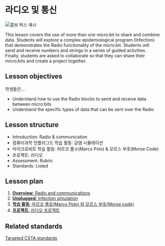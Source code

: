 # 라디오 및 통신

![콤보 박스 예시](/static/courses/csintro/radio/combo-box.png)

This lesson covers the use of more than one micro:bit to share and combine data. Students will explore a complex epidemiological program (Infection) that demonstrates the Radio functionality of the micro:bit. Students will send and receive numbers and strings in a series of guided activities. Finally, students are asked to collaborate so that they can share their micro:bits and create a project together.

## Lesson objectives

학생들은...

* Understand how to use the Radio blocks to send and receive data between micro:bits
* Understand the specific types of data that can be sent over the Radio

## Lesson structure

* Introduction: Radio & communication
* 컴퓨터과학 언플러그드 학습 활동: 감염 시뮬레이션
* 마이크로비트 학습 활동: 마르코 폴ㄹ(Marco Polo) & 모르스 부호(Morse Code)
* 프로젝트: 라디오
* Assessment: Rubric 
* Standards: Listed

## Lesson plan

1. [**Overview**: Radio and communications](/courses/csintro/radio/overview)
2. [**Unplugged**: Infection simulation](/courses/csintro/radio/unplugged)
3. [**학습 활동**: 마르코 폴로(Marco Polo) 와 모르스 부호(Morse code)](/courses/csintro/radio/activity)
4. [**프로젝트**: 라디오 프로젝트](/courses/csintro/radio/project)

## Related standards

[Targeted CSTA standards](/courses/csintro/radio/standards)